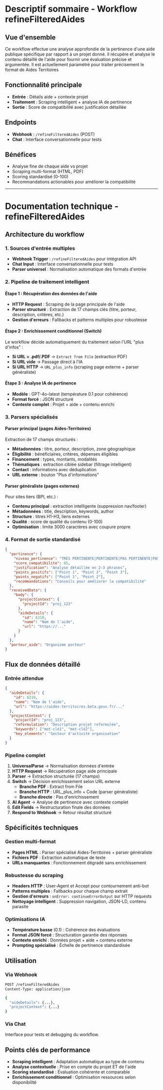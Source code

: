 # Descriptif sommaire - Workflow refineFilteredAides

## Vue d'ensemble
Ce workflow effectue une analyse approfondie de la pertinence d'une aide publique spécifique par rapport à un projet donné. Il récupère et analyse le contenu détaillé de l'aide pour fournir une évaluation précise et argumentée. Il est actuellement paramétré pour traiter précisement le format de Aides Territoires

## Fonctionnalité principale
- **Entrée** : Détails aide + contexte projet
- **Traitement** : Scraping intelligent + analyse IA de pertinence
- **Sortie** : Score de compatibilité avec justification détaillée

## Endpoints
- **Webhook** : `/refineFilteredAides` (POST)
- **Chat** : Interface conversationnelle pour tests

## Bénéfices
- Analyse fine de chaque aide vs projet
- Scraping multi-format (HTML, PDF)
- Scoring standardisé (0-100)
- Recommandations actionables pour améliorer la compatibilité

---

# Documentation technique - refineFilteredAides

## Architecture du workflow

### 1. Sources d'entrée multiples
- **Webhook Trigger** : `/refineFilteredAides` pour intégration API
- **Chat Input** : Interface conversationnelle pour tests
- **Parser universel** : Normalisation automatique des formats d'entrée

### 2. Pipeline de traitement intelligent

#### Étape 1 : Récupération des données de l'aide
- **HTTP Request** : Scraping de la page principale de l'aide
- **Parser structuré** : Extraction de 17 champs clés (titre, porteur, description, critères, etc.)
- **Gestion d'erreurs** : Fallbacks et patterns multiples pour robustesse

#### Étape 2 : Enrichissement conditionnel (Switch)
Le workflow décide automatiquement du traitement selon l'URL "plus d'infos" :

- **Si URL = .pdf/.PDF** → `Extract from File` (extraction PDF)
- **Si URL vide** → Passage direct à l'IA
- **Si URL HTTP** → `URL_plus_info` (scraping page externe + parser généraliste)

#### Étape 3 : Analyse IA de pertinence
- **Modèle** : GPT-4o-latest (température 0.1 pour cohérence)
- **Format forcé** : JSON structuré
- **Contexte complet** : Projet + aide + contenu enrichi

### 3. Parsers spécialisés

#### Parser principal (pages Aides-Territoires)
Extraction de 17 champs structurés :
- **Métadonnées** : titre, porteur, description, zone géographique
- **Éligibilité** : bénéficiaires, critères, dépenses éligibles
- **Financement** : types, montants, modalités
- **Thématiques** : extraction ciblée sidebar (filtrage intelligent)
- **Contact** : informations avec déduplication
- **URL externe** : bouton "Plus d'informations"

#### Parser généraliste (pages externes)
Pour sites tiers (BPI, etc.) :
- **Contenu principal** : extraction intelligente (suppression nav/footer)
- **Métadonnées** : title, description, keywords, author
- **Structure** : titres H1-H3, liens externes
- **Qualité** : score de qualité du contenu (0-100)
- **Optimisation** : limite 3000 caractères avec coupure propre

### 4. Format de sortie standardisé
```json
{
  "pertinence": {
    "niveau_pertinence": "TRÈS PERTINENTE|PERTINENTE|PAS PERTINENTE|PAS PERTINENTE DU TOUT",
    "score_compatibilite": 85,
    "justification": "Analyse détaillée en 2-3 phrases",
    "points_positifs": ["Point 1", "Point 2", "Point 3"],
    "points_negatifs": ["Point 1", "Point 2"],
    "recommandations": "Conseils pour améliorer la compatibilité"
  },
  "receivedData": {
    "body": {
      "projectContext": {
        "projectId": "proj_123"
      },
      "aideDetails": {
        "id": 6210,
        "name": "Nom de l'aide",
        "url": "https://..."
      }
    }
  },
  "porteur_aide": "Organisme porteur"
}
```

## Flux de données détaillé

### Entrée attendue
```json
{
  "aideDetails": {
    "id": 6210,
    "name": "Nom de l'aide",
    "url": "https://aides-territoires.beta.gouv.fr/..."
  },
  "projectContext": {
    "projectId": "proj_123",
    "reformulation": "Description projet reformulée",
    "keywords": ["mot-clé1", "mot-clé2"],
    "key_elements": "Secteur d'activité organisation"
  }
}
```

### Pipeline complet
1. **UniversalParse** → Normalisation données d'entrée
2. **HTTP Request** → Récupération page aide principale
3. **Parser** → Extraction structurée (17 champs)
4. **Switch** → Décision enrichissement selon URL externe
   - **Branche PDF** : Extract from File
   - **Branche HTTP** : URL_plus_info + Code (parser généraliste)
   - **Branche directe** : Pas d'enrichissement
5. **AI Agent** → Analyse de pertinence avec contexte complet
6. **Edit Fields** → Restructuration finale des données
7. **Respond to Webhook** → Retour résultat structuré

## Spécificités techniques

### Gestion multi-format
- **Pages HTML** : Parser spécialisé Aides-Territoires + parser généraliste
- **Fichiers PDF** : Extraction automatique de texte
- **URLs manquantes** : Fonctionnement dégradé sans enrichissement

### Robustesse du scraping
- **Headers HTTP** : User-Agent et Accept pour contournement anti-bot
- **Patterns multiples** : Fallbacks pour chaque champ extrait
- **Gestion d'erreurs** : `onError: continueErrorOutput` sur HTTP requests
- **Nettoyage intelligent** : Suppression navigation, JSON-LD, contenu parasite

### Optimisations IA
- **Température basse** (0.1) : Cohérence des évaluations
- **Format JSON forcé** : Structuration garantie des réponses
- **Contexte enrichi** : Données projet + aide + contenu externe
- **Prompting spécialisé** : Échelle de pertinence standardisée

## Utilisation

### Via Webhook
```bash
POST /refineFilteredAides
Content-Type: application/json

{
  "aideDetails": {...},
  "projectContext": {...}
}
```

### Via Chat
Interface pour tests et debugging du workflow.

## Points clés de performance
- **Scraping intelligent** : Adaptation automatique au type de contenu
- **Analyse contextuelle** : Prise en compte du projet ET de l'aide
- **Scoring standardisé** : Évaluation cohérente et comparable
- **Enrichissement conditionnel** : Optimisation ressources selon disponibilité